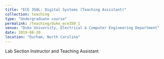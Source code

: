 ```yaml
---
title: "ECE 350L: Digital Systems (Teaching Assistant)"
collection: teaching
type: "Undergraduate course"
permalink: /teaching/duke_ece350_1
venue: "Duke University, Electrical & Computer Engineering Department"
date: 2019-08-20
location: "Durham, North Carolina"
---
```


Lab Section Instructor and Teaching Assistant

